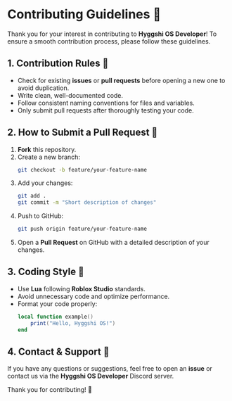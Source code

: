 
# **Contributing Guidelines** 🚀  

Thank you for your interest in contributing to **Hyggshi OS Developer**! To ensure a smooth contribution process, please follow these guidelines.  

## **1. Contribution Rules** 📝  
- Check for existing **issues** or **pull requests** before opening a new one to avoid duplication.  
- Write clean, well-documented code.  
- Follow consistent naming conventions for files and variables.  
- Only submit pull requests after thoroughly testing your code.  

## **2. How to Submit a Pull Request** 🔄  
1. **Fork** this repository.  
2. Create a new branch:  
   ```bash
   git checkout -b feature/your-feature-name
   ```  
3. Add your changes:  
   ```bash
   git add .
   git commit -m "Short description of changes"
   ```  
4. Push to GitHub:  
   ```bash
   git push origin feature/your-feature-name
   ```  
5. Open a **Pull Request** on GitHub with a detailed description of your changes.  

## **3. Coding Style** 🎨  
- Use **Lua** following **Roblox Studio** standards.  
- Avoid unnecessary code and optimize performance.  
- Format your code properly:  
   ```lua
   local function example()
       print("Hello, Hyggshi OS!")
   end
   ```  

## **4. Contact & Support** 📩  
If you have any questions or suggestions, feel free to open an **issue** or contact us via the **Hyggshi OS Developer** Discord server.  

Thank you for contributing! 💙  

